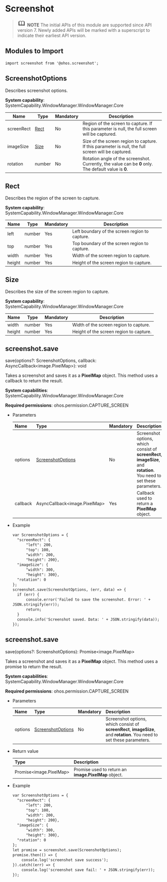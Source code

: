 # Screenshot

> ![icon-note.gif](public_sys-resources/icon-note.gif) **NOTE**
> The initial APIs of this module are supported since API version 7. Newly added APIs will be marked with a superscript to indicate their earliest API version.

## Modules to Import

```
import screenshot from '@ohos.screenshot';
```

## ScreenshotOptions

Describes screenshot options.

**System capability**: SystemCapability.WindowManager.WindowManager.Core


| Name    | Type         | Mandatory| Description                                                        |
| ---------- | ------------- | ---- | ------------------------------------------------------------ |
| screenRect | [Rect](#Rect) | No  | Region of the screen to capture. If this parameter is null, the full screen will be captured.|
| imageSize  | [Size](#Size) | No  | Size of the screen region to capture. If this parameter is null, the full screen will be captured.|
| rotation   | number        | No  | Rotation angle of the screenshot. Currently, the value can be **0** only. The default value is **0**.|


## Rect

Describes the region of the screen to capture.

**System capability**: SystemCapability.WindowManager.WindowManager.Core

| Name| Type  | Mandatory| Description                                                        |
| ------ | ------ | ---- | ------------------------------------------------------------ |
| left   | number | Yes  | Left boundary of the screen region to capture.|
| top    | number | Yes  | Top boundary of the screen region to capture.|
| width  | number | Yes  | Width of the screen region to capture.|
| height | number | Yes  | Height of the screen region to capture.|


## Size

Describes the size of the screen region to capture.

**System capability**: SystemCapability.WindowManager.WindowManager.Core

| Name| Type  | Mandatory| Description                                                        |
| ------ | ------ | ---- | ------------------------------------------------------------ |
| width  | number | Yes  | Width of the screen region to capture.|
| height | number | Yes  | Height of the screen region to capture.|

## screenshot.save

save(options?: ScreenshotOptions, callback: AsyncCallback&lt;image.PixelMap&gt;): void

Takes a screenshot and saves it as a **PixelMap** object. This method uses a callback to return the result.

**System capabilities**: SystemCapability.WindowManager.WindowManager.Core

**Required permissions**: ohos.permission.CAPTURE_SCREEN

- Parameters

  | Name  | Type                                   | Mandatory| Description                                                        |
  | -------- | --------------------------------------- | ---- | ------------------------------------------------------------ |
  | options  | [ScreenshotOptions](#ScreenshotOptions) | No  | Screenshot options, which consist of **screenRect**, **imageSize**, and **rotation**. You need to set these parameters.|
  | callback | AsyncCallback&lt;image.PixelMap&gt;     | Yes  | Callback used to return a **PixelMap** object.                                  |

- Example

  ```
  var ScreenshotOptions = {
  	"screenRect": {
  		"left": 200,
  		"top": 100,
  		"width": 200,
  		"height": 200},
  	"imageSize": {
  		"width": 300,
  		"height": 300},
  	"rotation": 0
  };
  screenshot.save(ScreenshotOptions, (err, data) => {
  	if (err) {
  		console.error('Failed to save the screenshot. Error: ' + JSON.stringify(err));
  		return;
  	}
  	console.info('Screenshot saved. Data: ' + JSON.stringify(data));
  });
  ```

## screenshot.save

save(options?: ScreenshotOptions): Promise&lt;image.PixelMap&gt;

Takes a screenshot and saves it as a **PixelMap** object. This method uses a promise to return the result.

**System capabilities**: SystemCapability.WindowManager.WindowManager.Core

**Required permissions**: ohos.permission.CAPTURE_SCREEN

- Parameters

  | Name | Type                                   | Mandatory| Description                                                        |
  | ------- | --------------------------------------- | ---- | ------------------------------------------------------------ |
  | options | [ScreenshotOptions](#ScreenshotOptions) | No  | Screenshot options, which consist of **screenRect**, **imageSize**, and **rotation**. You need to set these parameters.|

- Return value

  | Type                         | Description                                           |
  | ----------------------------- | ----------------------------------------------- |
  | Promise&lt;image.PixelMap&gt; | Promise used to return an **image.PixelMap** object.|

- Example

  ```
  var ScreenshotOptions = {
  	"screenRect": {
  		"left": 200,
  		"top": 100,
  		"width": 200,
  		"height": 200},
  	"imageSize": {
  		"width": 300,
  		"height": 300},
  	"rotation": 0
  };
  let promise = screenshot.save(ScreenshotOptions);
  promise.then(() => {
      console.log('screenshot save success');
  }).catch((err) => {
      console.log('screenshot save fail: ' + JSON.stringify(err));
  });
  ```
